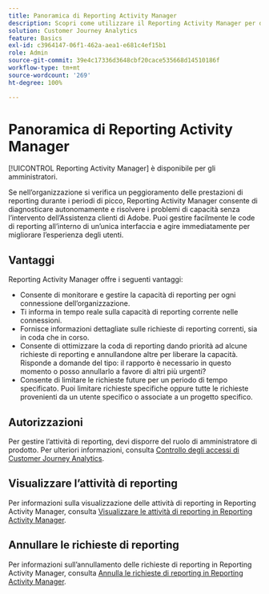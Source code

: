```yaml
---
title: Panoramica di Reporting Activity Manager
description: Scopri come utilizzare il Reporting Activity Manager per diagnosticare e risolvere i problemi di capacità durante i periodi in cui si verificano picchi di reporting.
solution: Customer Journey Analytics
feature: Basics
exl-id: c3964147-06f1-462a-aea1-e681c4ef15b1
role: Admin
source-git-commit: 39e4c17336d3648cbf20cace535668d14510186f
workflow-type: tm+mt
source-wordcount: '269'
ht-degree: 100%

---
```


# Panoramica di Reporting Activity Manager

[!UICONTROL Reporting Activity Manager] è disponibile per gli amministratori.

Se nell’organizzazione si verifica un peggioramento delle prestazioni di reporting durante i periodi di picco, Reporting Activity Manager consente di diagnosticare autonomamente e risolvere i problemi di capacità senza l’intervento dell’Assistenza clienti di Adobe. Puoi gestire facilmente le code di reporting all’interno di un’unica interfaccia e agire immediatamente per migliorare l’esperienza degli utenti.

## Vantaggi

Reporting Activity Manager offre i seguenti vantaggi:

* Consente di monitorare e gestire la capacità di reporting per ogni connessione dell’organizzazione.
* Ti informa in tempo reale sulla capacità di reporting corrente nelle connessioni.
* Fornisce informazioni dettagliate sulle richieste di reporting correnti, sia in coda che in corso.
* Consente di ottimizzare la coda di reporting dando priorità ad alcune richieste di reporting e annullandone altre per liberare la capacità. Risponde a domande del tipo: il rapporto è necessario in questo momento o posso annullarlo a favore di altri più urgenti?
* Consente di limitare le richieste future per un periodo di tempo specificato. Puoi limitare richieste specifiche oppure tutte le richieste provenienti da un utente specifico o associate a un progetto specifico.

## Autorizzazioni

<!-- update for CJA -->

Per gestire l’attività di reporting, devi disporre del ruolo di amministratore di prodotto. Per ulteriori informazioni, consulta [Controllo degli accessi di Customer Journey Analytics](/help/technotes/access-control.md).

## Visualizzare l’attività di reporting

Per informazioni sulla visualizzazione delle attività di reporting in Reporting Activity Manager, consulta [Visualizzare le attività di reporting in Reporting Activity Manager](/help/reporting-activity-manager/reporting-activity.md).

## Annullare le richieste di reporting

Per informazioni sull’annullamento delle richieste di reporting in Reporting Activity Manager, consulta [Annulla le richieste di reporting in Reporting Activity Manager](/help/reporting-activity-manager/reporting-activity-cancel-requests.md).
